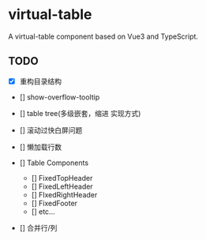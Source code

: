 # virtual-table

A virtual-table component based on Vue3 and TypeScript.

## TODO

- [x] 重构目录结构
- [] show-overflow-tooltip
- [] table tree(多级嵌套，缩进 实现方式)
- [] 滚动过快白屏问题
- [] 懒加载行数
- [] Table Components

  - [] FixedTopHeader
  - [] FixedLeftHeader
  - [] FIxedRightHeader
  - [] FixedFooter
  - [] etc...

- [] 合并行/列
